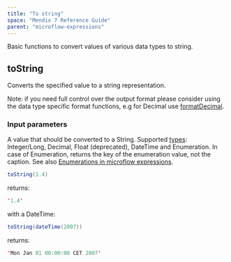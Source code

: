 ```yaml
---
title: "To string"
space: "Mendix 7 Reference Guide"
parent: "microflow-expressions"
---
```



Basic functions to convert values of various data types to string.

## toString

Converts the specified value to a string representation.

Note: if you need full control over the output format please consider using the data type specific format functions, e.g for Decimal use [formatDecimal](parse-and-format-decimal-function-calls).

### Input parameters

A value that should be converted to a String. Supported [types](data-types): Integer/Long, Decimal, Float (deprecated), DateTime and Enumeration. In case of Enumeration, returns the key of the enumeration value, not the caption. See also [Enumerations in microflow expressions](enumerations-in-microflow-expressions).

```java
toString(1.4)
```

returns:

```java
'1.4'
```

with a DateTime:

```java
toString(dateTime(2007))
```

returns:

```java
'Mon Jan 01 00:00:00 CET 2007'
```
